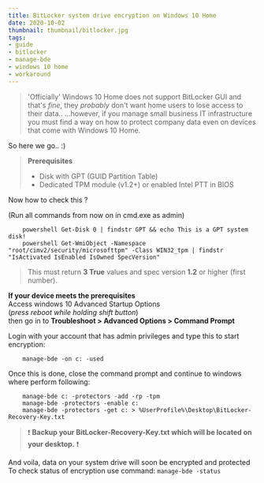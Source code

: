 ```yaml
---
title: BitLocker system drive encryption on Windows 10 Home
date: 2020-10-02
thumbnail: thumbnail/bitlocker.jpg
tags:
- guide
- bitlocker
- manage-bde
- windows 10 home
- workaround
---
```

>'Officially' Windows 10 Home does not support BitLocker GUI and that's *fine*, they *probably* don't want home users to lose access to their data..
>...however, if you manage small business IT infrastructure you must find a way on how to protect company data even on devices that come with Windows 10 Home.

So here we go.. :)

>**Prerequisites**
>
> - Disk with GPT (GUID Partition Table)
> - Dedicated TPM module (v1.2+) or enabled Intel PTT in BIOS

Now how to check this ?

(Run all commands from now on in cmd.exe as admin)
``` batch
    powershell Get-Disk 0 | findstr GPT && echo This is a GPT system disk!
    powershell Get-WmiObject -Namespace "root/cimv2/security/microsofttpm" -Class WIN32_tpm | findstr "IsActivated IsEnabled IsOwned SpecVersion"
```
> This must return **3 True** values and spec version **1.2** or higher (first number).

**If your device meets the prerequisites**  
Access windows 10 Advanced Startup Options  
 (*press reboot while holding shift button*)  
then go in to **Troubleshoot > Advanced Options > Command Prompt**

Login with your account that has admin privileges and type this to start encryption:
``` batch
    manage-bde -on c: -used
```
Once this is done, close the command prompt and continue to windows where perform following:
``` batch
    manage-bde c: -protectors -add -rp -tpm
    manage-bde -protectors -enable c:
    manage-bde -protectors -get c: > %UserProfile%\Desktop\BitLocker-Recovery-Key.txt
```

> ❗ **Backup your BitLocker-Recovery-Key.txt which will be located on your desktop.** ❗

And voila, data on your system drive will soon be encrypted and protected  
To check status of encryption use command: `manage-bde -status`